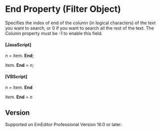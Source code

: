 # End Property (Filter Object)

Specifies the index of end of the column (in logical characters) of the text you want to search, or 0 if you want to search
all the rest of the text. The _Column_ property must be -1 to enable this field.

#### \[JavaScript\]

_n_ =
item. **End**;

item. **End** = _n_;

#### \[VBScript\]

_n_ =
item. **End**

item. **End** = _n_

## Version

Supported on EmEditor Professional Version 16.0 or later.